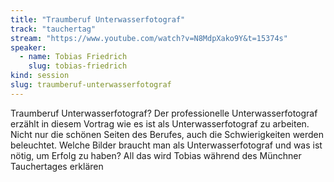 ```yaml
---
title: "Traumberuf Unterwasserfotograf"
track: "tauchertag"
stream: "https://www.youtube.com/watch?v=N8MdpXako9Y&t=15374s"
speaker:
  - name: Tobias Friedrich
    slug: tobias-friedrich
kind: session
slug: traumberuf-unterwasserfotograf
---
```


Traumberuf Unterwasserfotograf? Der professionelle Unterwasserfotograf erzählt in diesem Vortrag wie es ist als Unterwasserfotograf zu arbeiten. Nicht nur die schönen Seiten des Berufes, auch die Schwierigkeiten werden beleuchtet. Welche Bilder braucht man als Unterwasserfotograf und was ist nötig, um Erfolg zu haben? All das wird Tobias während des Münchner Tauchertages erklären